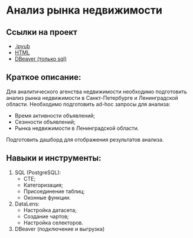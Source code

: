 # Анализ рынка недвижимости

## Ссылки на проект
- [.ipyub]()
- [HTML]()
- [DBeaver (только sql)]()

## Краткое описание:
Для аналитического агенства недвижимости необходимо подготовить анализ рынка недвижимости в Санкт-Петербурге и Ленинградской области. Необходимо подготовить ad-hoc запросы для анализа:
- Время активности объявлений;
- Сезнности объявлений;
- Рынка недвижимости в Ленинградской области.

Подготовить дашборд для отображения результатов анализа.

## Навыки и инструменты:
1. SQL (PostgreSQL):
   - CTE;
   - Категоризация;
   - Присоединение таблиц;
   - Оконные функции.
2. DataLens:
   - Настройка датасета;
   - Создание чартов;
   - Настройка селекторов.
3. DBeaver (подключение и выгрузка)
